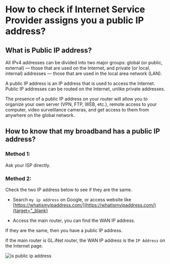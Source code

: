 # How to check if Internet Service Provider assigns you a public IP address?

## What is Public IP address?

All IPv4 addresses can be divided into two major groups: global (or public, external) — those that are used on the Internet, and private (or local, internal) addresses — those that are used in the local area network (LAN).

A public IP address is an IP address that is used to access the Internet. Public IP addresses can be routed on the Internet, unlike private addresses.

The presence of a public IP address on your router will allow you to organize your own server (VPN, FTP, WEB, etc.), remote access to your computer, video surveillance cameras, and get access to them from anywhere on the global network.

## How to know that my broadband has a public IP address?

### Method 1:

Ask your ISP directly.

### Method 2:

Check the two IP address below to see if they are the same.

* Search `my ip address` on Google, or access website like [https://whatismyipaddress.com/](https://whatismyipaddress.com/){target="_blank}

* Access the main router, you can find the WAN IP address.

If they are the same, then you have a public IP address.

If the main router is GL.iNet router, the WAN IP address is the `IP Address` on the Internet page.

![is public ip address](https://static.gl-inet.com/docs/en/3/tutorials/how_to_check_if_isp_assigns_me_a_public_ip_address/is_public_ip_address.png)
